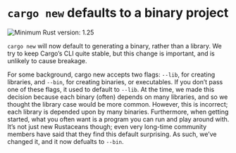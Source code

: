 # `cargo new` defaults to a binary project

![Minimum Rust version: 1.25](https://img.shields.io/badge/Minimum%20Rust%20Version-1.25-brightgreen.svg)

`cargo new` will now default to generating a binary, rather than a library.
We try to keep Cargo’s CLI quite stable, but this change is important, and is
unlikely to cause breakage.

For some background, cargo new accepts two flags: `--lib`, for creating
libraries, and `--bin`, for creating binaries, or executables. If you don’t
pass one of these flags, it used to default to `--lib`. At the time, we made
this decision because each binary (often) depends on many libraries, and so
we thought the library case would be more common. However, this is incorrect;
each library is depended upon by many binaries. Furthermore, when getting
started, what you often want is a program you can run and play around with.
It’s not just new Rustaceans though; even very long-time community members
have said that they find this default surprising. As such, we’ve changed it,
and it now defualts to `--bin`.